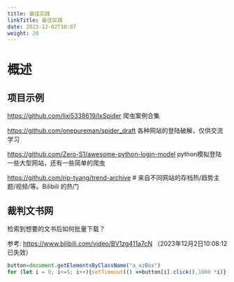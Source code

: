 ```yaml
---
title: 最佳实践
linkTitle: 最佳实践
date: 2023-12-02T10:07
weight: 20
---
```

# 概述

## 项目示例

https://github.com/lixi5338619/lxSpider 爬虫案例合集

https://github.com/onepureman/spider_draft 各种网站的登陆破解，仅供交流学习

https://github.com/Zero-S1/awesome-python-login-model python模拟登陆一些大型网站，还有一些简单的爬虫

https://github.com/rip-tyang/trend-archive # 来自不同网站的存档热/趋势主题/视频/等。Bilibili 的热门

## 裁判文书网

检索到想要的文书后如何批量下载？

参考: https://www.bilibili.com/video/BV1zg411a7cN （2023年12月2日10:08:12 已失效）

```js
button=document.getElementsByClassName("a_xzBox")
for (let i = 0; i<=5; i++){setTimeout(() =>button[i].click(),1000 *i)}
```